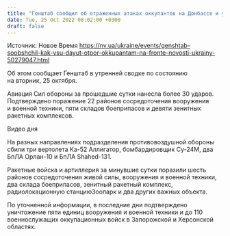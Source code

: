 ```yaml
---
title: "Генштаб сообщил об отраженных атаках оккупантов на Донбассе и уничтоженной российской технике за сутки"
date: Tue, 25 Oct 2022 08:02:00 +0300
draft: false
---
```

Источник: Новое Время https://nv.ua/ukraine/events/genshtab-soobshchil-kak-vsu-dayut-otpor-okkupantam-na-fronte-novosti-ukrainy-50279047.html


Об этом сообщает Генштаб в утренней сводке по состоянию на вторник, 25 октября.

Авиация Сил обороны за прошедшие сутки нанесла более 30 ударов. Подтверждено поражение 22 районов сосредоточения вооружения и военной техники, пяти складов боеприпасов и девяти зенитных ракетных комплексов.

 Видео дня   

На разных направлениях подразделения противовоздушной обороны сбили три вертолета Ка-52 Аллигатор, бомбардировщик Су-24М, два БпЛА Орлан-10 и БпЛА Shahed-131.

Ракетные войска и артиллерия за минувшие сутки поразили шесть районов сосредоточения живой силы, вооружения и военной техники, два склада боеприпасов, зенитный ракетный комплекс, радиолокационную станцию ​​Зоопарк и два других важных объекта.

По уточненной информации, в последние дни подтверждено уничтожение пяти единиц вооружения и военной техники и до 110 военнослужащих оккупационных войск в Запорожской и Херсонской областях.
